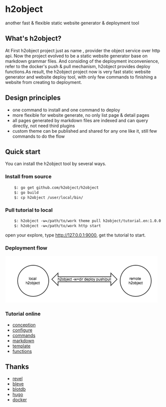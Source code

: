 h2object
=============
another fast & flexible static website generator & deployment tool

## What's h2object?

At First h2object project just as name , provider the object service over http api.
Now the project evolved to be a static website generator base on markdown grammar files.
And considing of the deployment inconvenience, refer to the docker's push & pull mechanism,
h2object provides deploy functions.As result, the h2object project now is very fast static
website generator and website deploy tool, with only few commands to finishing a website from
creating to deployment.

## Design principles

*	one command to install and one command to deploy
*	more flexible for website generate, no only list page & detail pages 
*	all pages generated by markdown files are indexed and can query directly, not need third plugins
*	custom theme can be published and shared for any one like it, still few commands to do the flow

## Quick start

You can install the h2object tool by several ways.

### Install from source

````
	$: go get github.com/h2object/h2object
	$: go build
	$: cp h2object /user/local/bin/
````

### Pull tutorial to local

````
	$: h2object -w=/path/to/work theme pull h2object/tutorial.en:1.0.0
	$: h2object -w=/path/to/work http start
````
open your explore, type http://127.0.0.1:9000, get the tutorial to start.

### Deployment flow

![deploy command](https://github.com/h2object/h2object/blob/master/doc/img/deploy.png)

###	Tutorial online

-	[conception](https://github.com/h2object/h2object/blob/master/doc/english/basic.md)
-	[configure](https://github.com/h2object/h2object/blob/master/doc/english/configure.md)
-	[commands](https://github.com/h2object/h2object/blob/master/doc/english/commands.md)
-	[markdown](https://github.com/h2object/h2object/blob/master/doc/english/markdown.md)
-	[template](https://github.com/h2object/h2object/blob/master/doc/english/template.md)
-	[functions](https://github.com/h2object/h2object/blob/master/doc/english/functions.md)

## Thanks

-	[revel](https://github.com/revel/revel)
-	[bleve](https://github.com/blevesearch/bleve)
-	[blotdb](https://github.com/boltdb/bolt)
-	[hugo](https://github.com/spf3/hugo)
-	[docker](https://github.com/docker/docker)
